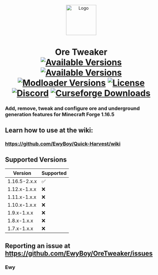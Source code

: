 <p align="center"><img src="https://media.forgecdn.net/avatars/35/543/635926311974223723.png" alt="Logo" width="100" height="100"></p>

<h1 align="center">Ore Tweaker
	<br>
		<a href="https://www.curseforge.com/minecraft/mc-mods/ore-tweaker/files">
		    <img src="https://img.shields.io/badge/Supported%20Versions-MC%201.16-00c756?style=for-the-badge" alt="Available Versions"></a>
		<a href="https://www.curseforge.com/minecraft/mc-mods/ore-tweaker/files">
		    <img src="https://img.shields.io/badge/Available%20for-MC%201.7,%201.8,%201.9,%201.10,%201.11,%201.12,%201.16-c70039?style=for-the-badge" alt="Available Versions"></a>
		<a href="https://www.curseforge.com/minecraft/mc-mods/ore-tweaker/files">
		    <img src="https://img.shields.io/badge/Available%20for-FORGE-0669ba?style=for-the-badge" alt="Modloader Versions"></a>
		<a href="https://github.com/EwyBoy/OreTweaker/blob/master/LICENSE.txt">
		    <img src="https://img.shields.io/github/license/EwyBoy/OreTweaker?style=for-the-badge&color=900c3f" alt="License"></a>
		<a href="https://discord.gg/eAsSV8dXX2">
		    <img src="https://img.shields.io/discord/305535757441826817?color=5261f8&label=Discord&logoColor=1d3367&style=for-the-badge" alt="Discord"></a>
		<a href="https://www.curseforge.com/minecraft/mc-mods/ore-tweaker">
		    <img src="https://cf.way2muchnoise.eu/full_242436_downloads.svg" alt="Curseforge Downloads"></a>
    	<br>
</h1>

### Add, remove, tweak and configure ore and underground generation features for Minecraft Forge 1.16.5

## Learn how to use at the wiki:
### https://github.com/EwyBoy/Quick-Harvest/wiki

## Supported Versions

|    Version   |      Supported     |
| ------------ | ------------------ |
| 1.16.5-2.x.x | :white_check_mark: |
| 1.12.x-1.x.x | :x:                |
| 1.11.x-1.x.x | :x:                |
| 1.10.x-1.x.x | :x:                |
|  1.9.x-1.x.x | :x:                |
|  1.8.x-1.x.x | :x:                |
|  1.7.x-1.x.x | :x:                |


## Reporting an issue at https://github.com/EwyBoy/OreTweaker/issues


### Ewy 
